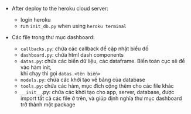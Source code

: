 - After deploy to the heroku cloud server:
    + login heroku
    + run `init_db.py` when using `heroku terminal`

- Các file trong thư mục dashboard:
    + `callbacks.py`: chứa các callback để cập nhật biểu đồ
    + `dashboard.py`: chứa html dash components
    + `datas.py`: chứa các biến dữ liệu, các dataframe. Biến toàn cục sẽ để vào hàm init,\
        khi chạy thì gọi `datas.<tên biến>`
    + `models.py`: chứa các khởi tạo về bảng của database
    + `tools.py`: chứa các hàm, mục đích cộng thêm cho các file khác
    + `__init__`.py: chứa các khởi tạo cho app, server, database, được import tất cả các file ở trên, và giúp định nghĩa thư mục dashboard trở thành một package
